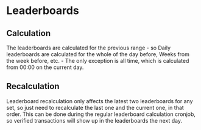 # Leaderboards

## Calculation

The leaderboards are calculated for the previous range - so Daily leaderboards
are calculated for the whole of the day before, Weeks from the week before,
etc. - The only exception is all time, which is calculated from 00:00 on the
current day.

## Recalculation

Leaderboard recalculation only affects the latest two leaderboards for any set,
so just need to recalculate the last one and the current one, in that order.
This can be done during the regular leaderboard calculation cronjob, so
verified transactions will show up in the leaderboards the next day.

